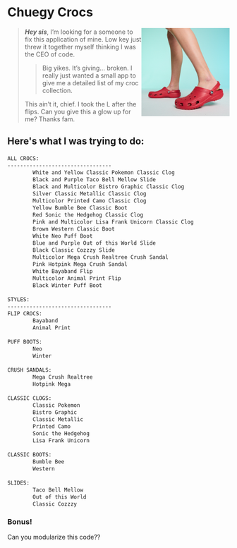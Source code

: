 # Chuegy Crocs

<img src="crocs.jpeg" align="right" width="200px" />

> **_Hey sis_**, I’m looking for a someone to fix this application of mine. Low key just threw it together myself thinking I was the CEO of code.
>
> > Big yikes. It’s giving… broken. I really just wanted a small app to give me a detailed list of my croc collection.
>
> This ain’t it, chief. I took the L after the flips. Can you give this a glow up for me? Thanks fam.

## Here's what I was trying to do:

```
ALL CROCS:
---------------------------------
        White and Yellow Classic Pokemon Classic Clog
        Black and Purple Taco Bell Mellow Slide
        Black and Multicolor Bistro Graphic Classic Clog
        Silver Classic Metallic Classic Clog
        Multicolor Printed Camo Classic Clog
        Yellow Bumble Bee Classic Boot
        Red Sonic the Hedgehog Classic Clog
        Pink and Multicolor Lisa Frank Unicorn Classic Clog
        Brown Western Classic Boot
        White Neo Puff Boot
        Blue and Purple Out of this World Slide
        Black Classic Cozzzy Slide
        Multicolor Mega Crush Realtree Crush Sandal
        Pink Hotpink Mega Crush Sandal
        White Bayaband Flip
        Multicolor Animal Print Flip
        Black Winter Puff Boot

STYLES:
---------------------------------
FLIP CROCS:
        Bayaband
        Animal Print

PUFF BOOTS:
        Neo
        Winter

CRUSH SANDALS:
        Mega Crush Realtree
        Hotpink Mega

CLASSIC CLOGS:
        Classic Pokemon
        Bistro Graphic
        Classic Metallic
        Printed Camo
        Sonic the Hedgehog
        Lisa Frank Unicorn

CLASSIC BOOTS:
        Bumble Bee
        Western

SLIDES:
        Taco Bell Mellow
        Out of this World
        Classic Cozzzy
```

### Bonus!

Can you modularize this code??
